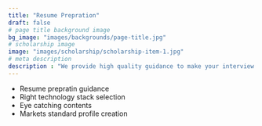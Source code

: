 ```yaml
---
title: "Resume Prepration"
draft: false
# page title background image
bg_image: "images/backgrounds/page-title.jpg"
# scholarship image
image: "images/scholarship/scholarship-item-1.jpg"
# meta description
description : "We provide high quality guidance to make your interview more success from Professional Realtime Experts"
---
```


* Resume prepratin guidance
* Right technology stack selection 
* Eye catching contents
* Markets standard profile creation
